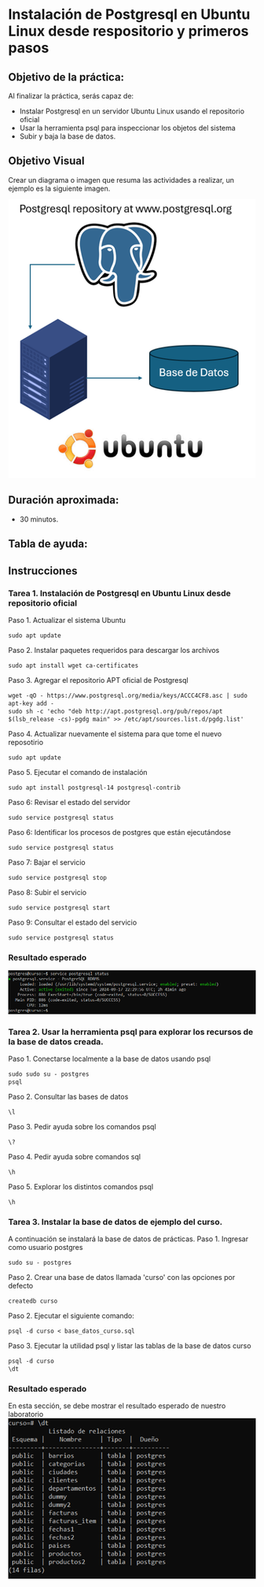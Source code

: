 # Instalación de Postgresql en Ubuntu Linux desde respositorio y primeros pasos
## Objetivo de la práctica:
Al finalizar la práctica, serás capaz de:
- Instalar Postgresql en un servidor Ubuntu Linux usando el repositorio oficial
- Usar la herramienta psql para inspeccionar los objetos del sistema
- Subir y baja la base de datos.

## Objetivo Visual 
Crear un diagrama o imagen que resuma las actividades a realizar, un ejemplo es la siguiente imagen. 

![diagrama1](../images/lab1/img1.png)

## Duración aproximada:
- 30 minutos.

## Tabla de ayuda:
<!-- Agregar una tabla con la información que pueda requerir el participante durante el laboratorio, como versión de software, IPs de servers, usuarios y credenciales de acceso. -->

## Instrucciones 
<!-- Proporciona pasos detallados sobre cómo configurar y administrar sistemas, implementar soluciones de software, realizar pruebas de seguridad, o cualquier otro escenario práctico relevante para el campo de la tecnología de la información -->

### Tarea 1. Instalación de Postgresql en Ubuntu Linux desde repositorio oficial
Paso 1. Actualizar el sistema Ubuntu
```shell
sudo apt update
```
Paso 2. Instalar paquetes requeridos para descargar los archivos 
```shell
sudo apt install wget ca-certificates
```
Paso 3. Agregar el repositorio APT oficial de Postgresql
```shell
wget -qO - https://www.postgresql.org/media/keys/ACCC4CF8.asc | sudo apt-key add -
sudo sh -c 'echo "deb http://apt.postgresql.org/pub/repos/apt $(lsb_release -cs)-pgdg main" >> /etc/apt/sources.list.d/pgdg.list'
```
Paso 4. Actualizar nuevamente el sistema para que tome el nuevo reposotirio
```shell
sudo apt update
```
Paso 5. Ejecutar el comando de instalación
```shell
sudo apt install postgresql-14 postgresql-contrib
```
Paso 6: Revisar el estado del servidor
```shell
sudo service postgresql status
```
Paso 6: Identificar los procesos de postgres que están ejecutándose
```shell
sudo service postgresql status
```
Paso 7: Bajar el servicio
```shell
sudo service postgresql stop
```
Paso 8: Subir el servicio
```shell
sudo service postgresql start
```
Paso 9: Consultar el estado del servicio
```shell
sudo service postgresql status
```

### Resultado esperado
![imagen resultado](../images/lab1/img2.png)

### Tarea 2. Usar la herramienta psql para explorar los recursos de la base de datos creada.
Paso 1. Conectarse localmente a la base de datos usando psql 
```shell
sudo sudo su - postgres
psql 
```
Paso 2. Consultar las bases de datos 
```shell
\l 
```

Paso 3. Pedir ayuda sobre los comandos psql
```shell
\?
```
Paso 4. Pedir ayuda sobre comandos sql
```shell
\h
```
Paso 5. Explorar los distintos comandos psql
```shell
\h
```
### Tarea 3. Instalar la base de datos de ejemplo del curso.
A continuación se instalará la base de datos de prácticas.
Paso 1. Ingresar como usuario postgres
```shell
sudo su - postgres
```
Paso 2. Crear una base de datos llamada 'curso' con las opciones por defecto
```shell
createdb curso
```
Paso 2. Ejecutar el siguiente comando:
```shell
psql -d curso < base_datos_curso.sql
```
Paso 3. Ejecutar la utilidad psql y listar las tablas de la base de datos curso
```shell
psql -d curso
\dt
```
### Resultado esperado
En esta sección, se debe mostrar el resultado esperado de nuestro laboratorio
![imagen resultado](../images/lab1/img3.png)


